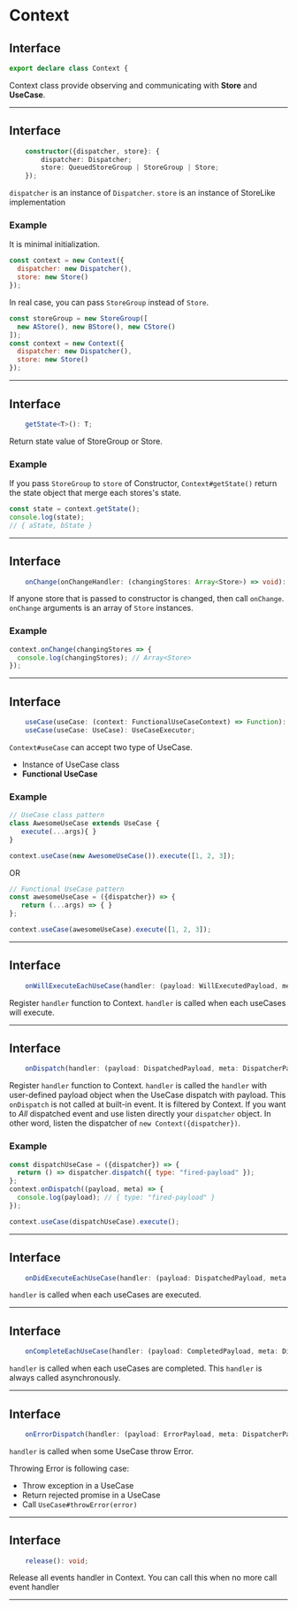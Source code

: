 # Context
<!-- THIS DOCUMENT IS AUTOMATICALLY GENERATED FROM src/*.d.ts -->
<!-- Please edit src/*.ts and `npm run build:docs:api` -->










## Interface
```typescript
export declare class Context {
```

Context class provide observing and communicating with **Store** and **UseCase**.

----













## Interface
```typescript
    constructor({dispatcher, store}: {
        dispatcher: Dispatcher;
        store: QueuedStoreGroup | StoreGroup | Store;
    });
```

`dispatcher` is an instance of `Dispatcher`.
`store` is an instance of StoreLike implementation

### Example

It is minimal initialization.

```js
const context = new Context({
  dispatcher: new Dispatcher(),
  store: new Store()
});
```

In real case, you can pass `StoreGroup` instead of `Store`.

```js
const storeGroup = new StoreGroup([
  new AStore(), new BStore(), new CStore()
]);
const context = new Context({
  dispatcher: new Dispatcher(),
  store: new Store()
});
```

----









## Interface
```typescript
    getState<T>(): T;
```

Return state value of StoreGroup or Store.

### Example

If you pass `StoreGroup` to `store` of Constructor,
`Context#getState()` return the state object that merge each stores's state.

```js
const state = context.getState();
console.log(state);
// { aState, bState }
```

----









## Interface
```typescript
    onChange(onChangeHandler: (changingStores: Array<Store>) => void): void;
```

If anyone store that is passed to constructor is changed, then call `onChange`.
`onChange` arguments is an array of `Store` instances.

### Example

```js
context.onChange(changingStores => {
  console.log(changingStores); // Array<Store>
});
```

----









## Interface
```typescript
    useCase(useCase: (context: FunctionalUseCaseContext) => Function): UseCaseExecutor;
    useCase(useCase: UseCase): UseCaseExecutor;
```

`Context#useCase` can accept two type of UseCase.

- Instance of UseCase class
- **Functional UseCase**

### Example

```js
// UseCase class pattern
class AwesomeUseCase extends UseCase {
   execute(...args){ }
}

context.useCase(new AwesomeUseCase()).execute([1, 2, 3]);
```

OR

```js
// Functional UseCase pattern
const awesomeUseCase = ({dispatcher}) => {
   return (...args) => { }
};

context.useCase(awesomeUseCase).execute([1, 2, 3]);
```

----









## Interface
```typescript
    onWillExecuteEachUseCase(handler: (payload: WillExecutedPayload, meta: DispatcherPayloadMeta) => void): () => void;
```

Register `handler` function to Context.
`handler` is called when each useCases will execute.

----









## Interface
```typescript
    onDispatch(handler: (payload: DispatchedPayload, meta: DispatcherPayloadMeta) => void): () => void;
```

Register `handler` function to Context.
`handler` is called the `handler` with user-defined payload object when the UseCase dispatch with payload.
This `onDispatch` is not called at built-in event. It is filtered by Context.
If you want to *All* dispatched event and use listen directly your `dispatcher` object.
In other word, listen the dispatcher of `new Context({dispatcher})`.

### Example

```js
const dispatchUseCase = ({dispatcher}) => {
  return () => dispatcher.dispatch({ type: "fired-payload" });
};
context.onDispatch((payload, meta) => {
  console.log(payload); // { type: "fired-payload" }
});

context.useCase(dispatchUseCase).execute();
```

----









## Interface
```typescript
    onDidExecuteEachUseCase(handler: (payload: DispatchedPayload, meta: DispatcherPayloadMeta) => void): () => void;
```

`handler` is called when each useCases are executed.

----









## Interface
```typescript
    onCompleteEachUseCase(handler: (payload: CompletedPayload, meta: DispatcherPayloadMeta) => void): () => void;
```

`handler` is called when each useCases are completed.
This `handler` is always called asynchronously.

----









## Interface
```typescript
    onErrorDispatch(handler: (payload: ErrorPayload, meta: DispatcherPayloadMeta) => void): () => void;
```

`handler` is called when some UseCase throw Error.

Throwing Error is following case:

- Throw exception in a UseCase
- Return rejected promise in a UseCase
- Call `UseCase#throwError(error)`

----









## Interface
```typescript
    release(): void;

```

Release all events handler in Context.
You can call this when no more call event handler

----


